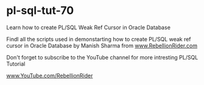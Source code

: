 # pl-sql-tut-70
Learn how to create PL/SQL Weak Ref Cursor in Oracle Database

Findl all the scripts used in demonstarting how to create PL/SQL weak ref cursor in Oracle Database 
by Manish Sharma from www.RebellionRider.com

Don't forget to subscribe to the YouTube channel for more intresting PL/SQL Tutorial

www.YouTube.com/RebellionRider
